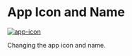 # App Icon and Name

[![app-icon](https://user-images.githubusercontent.com/206423/36069403-e389692a-0eb6-11e8-97b2-02832b247bf1.png)](https://youtu.be/e0T93MQavDQ)

Changing the app icon and name.